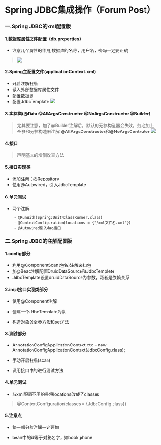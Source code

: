 # Spring JDBC集成操作（Forum Post）
### 一.Spring JDBC的xml配置版
#### 1.数据库属性文件配置（db.properties）
- 注意几个属性的作用,数据库的名称，用户名，密码一定要正确
> ![](https://niit-soft.oss-cn-hangzhou.aliyuncs.com/markdown/20200317120719.png)
#### 2.Spring主配置文件(applicationContext.xml)
- 开启注解扫描
- 读入外部数据库属性文件
- 配置数据源
- 配置JdbcTemplate
  ![](https://niit-soft.oss-cn-hangzhou.aliyuncs.com/markdown/20200317120732.png)
#### 3.实体类(@Data @AllArgsConstructor @NoArgsConstructor @Builder)
> 尤其要注意，加了@Builder注解后，默认的无参构造器会失效，务必加上全参和无参构造器注解
> **@AllArgsConstructor和@NoArgsContrutor**
> ![](https://niit-soft.oss-cn-hangzhou.aliyuncs.com/markdown/20200317120858.png)
#### 4.接口
> 声明基本的增删改查方法
#### 5.接口实现类
- 添加注解：@Repository
- 使用@Autowired，引入JdbcTemplate
#### 6.单元测试
- 两个注解
```
    - @RunWith(SpringJUnit4ClassRunner.class)
    - @ContextConfiguration(locations = {"/xml文件名.xml"})
    - @Autowired引入dao接口
```
### 二.Spring JDBC的注解配置版
#### 1.config部分

- 利用@ComponentScan(包名)注解来扫包
- 加@Beac注解配置DruidDataSource和JdbcTemplete
- JdbcTemplate设置druidDataSource为参数，两者是依赖关系

#### 2.impl接口实现类部分

- 使用@Component注解

- 创建一个JdbcTemplate对象

- 构造对象的全参方法和set方法

#### 3.测试部分
- AnnotationConfigApplicationContext ctx = new AnnotationConfigApplicationContext(JdbcConfig.class);

- 手动开启扫描(scan)

- 调用接口中的进行测试方法
#### 4.单元测试
- 与xml配置不用的是将locations改成了classes
> @ContextConfiguration(classes = {JdbcConfig.class})

#### 5.注意点

- 每一部分的注解一定要加

- bean中的id等于对象名字，如book,phone
